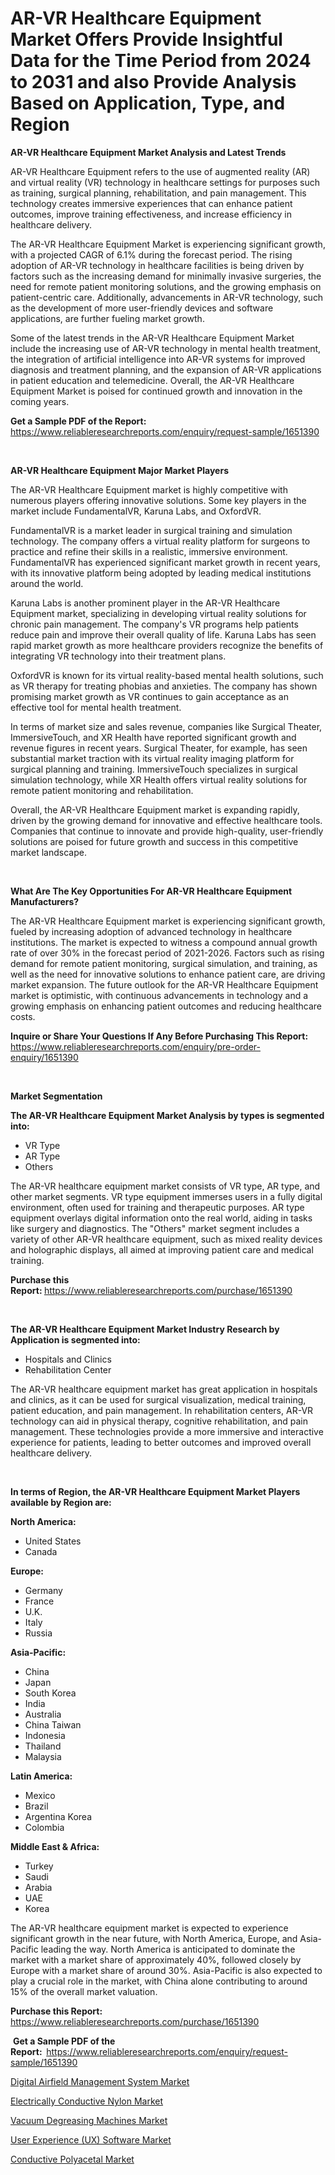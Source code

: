 <p><h1>AR-VR Healthcare Equipment Market Offers Provide Insightful Data for the Time Period from 2024 to 2031 and also Provide Analysis Based on Application, Type, and Region</h1></p><p><strong>AR-VR Healthcare Equipment Market Analysis and Latest Trends</strong></p>
<p><p>AR-VR Healthcare Equipment refers to the use of augmented reality (AR) and virtual reality (VR) technology in healthcare settings for purposes such as training, surgical planning, rehabilitation, and pain management. This technology creates immersive experiences that can enhance patient outcomes, improve training effectiveness, and increase efficiency in healthcare delivery.</p><p>The AR-VR Healthcare Equipment Market is experiencing significant growth, with a projected CAGR of 6.1% during the forecast period. The rising adoption of AR-VR technology in healthcare facilities is being driven by factors such as the increasing demand for minimally invasive surgeries, the need for remote patient monitoring solutions, and the growing emphasis on patient-centric care. Additionally, advancements in AR-VR technology, such as the development of more user-friendly devices and software applications, are further fueling market growth.</p><p>Some of the latest trends in the AR-VR Healthcare Equipment Market include the increasing use of AR-VR technology in mental health treatment, the integration of artificial intelligence into AR-VR systems for improved diagnosis and treatment planning, and the expansion of AR-VR applications in patient education and telemedicine. Overall, the AR-VR Healthcare Equipment Market is poised for continued growth and innovation in the coming years.</p></p>
<p><strong>Get a Sample PDF of the Report:&nbsp;</strong> <a href="https://www.reliableresearchreports.com/enquiry/request-sample/1651390">https://www.reliableresearchreports.com/enquiry/request-sample/1651390</a></p>
<p>&nbsp;</p>
<p><strong>AR-VR Healthcare Equipment Major Market Players</strong></p>
<p><p>The AR-VR Healthcare Equipment market is highly competitive with numerous players offering innovative solutions. Some key players in the market include FundamentalVR, Karuna Labs, and OxfordVR. </p><p>FundamentalVR is a market leader in surgical training and simulation technology. The company offers a virtual reality platform for surgeons to practice and refine their skills in a realistic, immersive environment. FundamentalVR has experienced significant market growth in recent years, with its innovative platform being adopted by leading medical institutions around the world.</p><p>Karuna Labs is another prominent player in the AR-VR Healthcare Equipment market, specializing in developing virtual reality solutions for chronic pain management. The company's VR programs help patients reduce pain and improve their overall quality of life. Karuna Labs has seen rapid market growth as more healthcare providers recognize the benefits of integrating VR technology into their treatment plans.</p><p>OxfordVR is known for its virtual reality-based mental health solutions, such as VR therapy for treating phobias and anxieties. The company has shown promising market growth as VR continues to gain acceptance as an effective tool for mental health treatment. </p><p>In terms of market size and sales revenue, companies like Surgical Theater, ImmersiveTouch, and XR Health have reported significant growth and revenue figures in recent years. Surgical Theater, for example, has seen substantial market traction with its virtual reality imaging platform for surgical planning and training. ImmersiveTouch specializes in surgical simulation technology, while XR Health offers virtual reality solutions for remote patient monitoring and rehabilitation. </p><p>Overall, the AR-VR Healthcare Equipment market is expanding rapidly, driven by the growing demand for innovative and effective healthcare tools. Companies that continue to innovate and provide high-quality, user-friendly solutions are poised for future growth and success in this competitive market landscape.</p></p>
<p>&nbsp;</p>
<p><strong>What Are The Key Opportunities For AR-VR Healthcare Equipment Manufacturers?</strong></p>
<p><p>The AR-VR Healthcare Equipment market is experiencing significant growth, fueled by increasing adoption of advanced technology in healthcare institutions. The market is expected to witness a compound annual growth rate of over 30% in the forecast period of 2021-2026. Factors such as rising demand for remote patient monitoring, surgical simulation, and training, as well as the need for innovative solutions to enhance patient care, are driving market expansion. The future outlook for the AR-VR Healthcare Equipment market is optimistic, with continuous advancements in technology and a growing emphasis on enhancing patient outcomes and reducing healthcare costs.</p></p>
<p><strong>Inquire or Share Your Questions If Any Before Purchasing This Report:</strong> <a href="https://www.reliableresearchreports.com/enquiry/pre-order-enquiry/1651390">https://www.reliableresearchreports.com/enquiry/pre-order-enquiry/1651390</a></p>
<p>&nbsp;</p>
<p><strong>Market Segmentation</strong></p>
<p><strong>The AR-VR Healthcare Equipment Market Analysis by types is segmented into:</strong></p>
<p><ul><li>VR Type</li><li>AR Type</li><li>Others</li></ul></p>
<p><p>The AR-VR healthcare equipment market consists of VR type, AR type, and other market segments. VR type equipment immerses users in a fully digital environment, often used for training and therapeutic purposes. AR type equipment overlays digital information onto the real world, aiding in tasks like surgery and diagnostics. The "Others" market segment includes a variety of other AR-VR healthcare equipment, such as mixed reality devices and holographic displays, all aimed at improving patient care and medical training.</p></p>
<p><strong>Purchase this Report:&nbsp;</strong><a href="https://www.reliableresearchreports.com/purchase/1651390">https://www.reliableresearchreports.com/purchase/1651390</a></p>
<p>&nbsp;</p>
<p><strong>The AR-VR Healthcare Equipment Market Industry Research by Application is segmented into:</strong></p>
<p><ul><li>Hospitals and Clinics</li><li>Rehabilitation Center</li></ul></p>
<p><p>The AR-VR healthcare equipment market has great application in hospitals and clinics, as it can be used for surgical visualization, medical training, patient education, and pain management. In rehabilitation centers, AR-VR technology can aid in physical therapy, cognitive rehabilitation, and pain management. These technologies provide a more immersive and interactive experience for patients, leading to better outcomes and improved overall healthcare delivery.</p></p>
<p>&nbsp;</p>
<p><strong>In terms of Region, the AR-VR Healthcare Equipment Market Players available by Region are:</strong></p>
<p>
    <p> <strong> North America: </strong>
        <ul>
            <li>United States</li>
            <li>Canada</li>
        </ul>
        </p> 
    <p> <strong> Europe: </strong>
        <ul>
            <li>Germany</li>
            <li>France</li>
            <li>U.K.</li>
            <li>Italy</li>
            <li>Russia</li>
        </ul>
        </p> 
    <p> <strong> Asia-Pacific: </strong>
        <ul>
            <li>China</li>
            <li>Japan</li>
            <li>South Korea</li>
            <li>India</li>
            <li>Australia</li>
            <li>China Taiwan</li>
            <li>Indonesia</li>
            <li>Thailand</li>
            <li>Malaysia</li>
        </ul>
        </p> 
    <p> <strong> Latin America: </strong>
        <ul>
            <li>Mexico</li>
            <li>Brazil</li>
            <li>Argentina Korea</li>
            <li>Colombia</li>
        </ul>
        </p> 
    <p> <strong> Middle East & Africa: </strong>
        <ul>
            <li>Turkey</li>
            <li>Saudi</li>
            <li>Arabia</li>
            <li>UAE</li>
            <li>Korea</li>
        </ul>
    </p>
    </p>
<p><p>The AR-VR healthcare equipment market is expected to experience significant growth in the near future, with North America, Europe, and Asia-Pacific leading the way. North America is anticipated to dominate the market with a market share of approximately 40%, followed closely by Europe with a market share of around 30%. Asia-Pacific is also expected to play a crucial role in the market, with China alone contributing to around 15% of the overall market valuation.</p></p>
<p><strong>Purchase this Report: </strong><a href="https://www.reliableresearchreports.com/purchase/1651390">https://www.reliableresearchreports.com/purchase/1651390</a></p>
<p>&nbsp;<strong>Get a Sample PDF of the Report:&nbsp;&nbsp;</strong><a href="https://www.reliableresearchreports.com/enquiry/request-sample/1651390">https://www.reliableresearchreports.com/enquiry/request-sample/1651390</a></p>
<p><strong></strong></p>
<p><p><a href="https://github.com/biheemgalvinlouises6hokrh3h/Market-Research-Report-List-1/blob/main/digital-airfield-management-system-market.md">Digital Airfield Management System Market</a></p><p><a href="https://github.com/mabutironaldo/Market-Research-Report-List-3/blob/main/electrically-conductive-nylon-market.md">Electrically Conductive Nylon Market</a></p><p><a href="https://github.com/bentleemidoriestelle7o/Market-Research-Report-List-1/blob/main/vacuum-degreasing-machines-market.md">Vacuum Degreasing Machines Market</a></p><p><a href="https://github.com/guneycigdem35/Market-Research-Report-List-1/blob/main/user-experience-ux-software-market.md">User Experience (UX) Software Market</a></p><p><a href="https://github.com/Paul14Anderson63/Market-Research-Report-List-2/blob/main/conductive-polyacetal-market.md">Conductive Polyacetal Market</a></p></p>